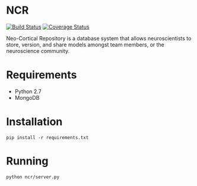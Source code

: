 NCR
=====================================================

[![Build Status](https://travis-ci.org/BrainComputationLab/ncr.svg?branch=master)](https://travis-ci.org/BrainComputationLab/ncr)
[![Coverage Status](https://coveralls.io/repos/BrainComputationLab/ncr/badge.png)](https://coveralls.io/r/BrainComputationLab/ncr)

Neo-Cortical Repository is a database system that allows neuroscientists to
store, version, and share models amongst team members, or the neuroscience
community.

Requirements
======================================================

* Python 2.7
* MongoDB

Installation
======================================================

~~~~
pip install -r requirements.txt
~~~~

Running
======================================================

~~~~
python ncr/server.py
~~~~
